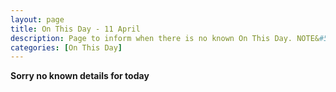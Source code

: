 ```yaml
---
layout: page
title: On This Day - 11 April
description: Page to inform when there is no known On This Day. NOTE&#58; There may still be comments.
categories: [On This Day]
---
```


**Sorry no known details for today**

